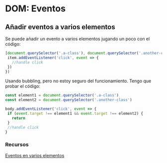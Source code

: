 # DOM: Eventos

## Añadir eventos a varios elementos
 Se puede añadir un evento a varios elementos jugando un poco con el código:

 ``` js
[document.querySelector('.a-class'), document.querySelector('.another-class')].forEach(item => {
  item.addEventListener('click', event => {
    //handle click
  })
})
 ```
 Usando bubbling, pero no estoy seguro del funcionamiento. Tengo que probar el código:

 ``` js
 const element1 = document.querySelector('.a-class')
const element2 = document.querySelector('.another-class')

body.addEventListener('click', event => {
  if (event.target !== element1 && event.target !== element2) {
    return
  }
  //handle click
}
```
 ### Recursos

 [Eventos en varios elementos](https://flaviocopes.com/how-to-add-event-listener-multiple-elements-javascript/)